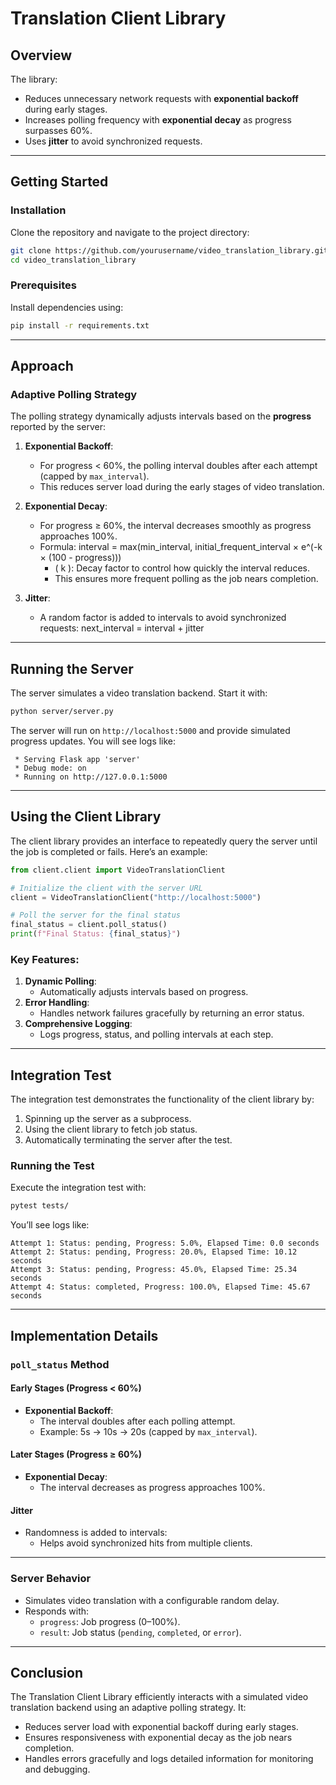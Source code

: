 # Translation Client Library

## Overview


The library:
- Reduces unnecessary network requests with **exponential backoff** during early stages.
- Increases polling frequency with **exponential decay** as progress surpasses 60%.
- Uses **jitter** to avoid synchronized requests.

---

## Getting Started

### Installation

Clone the repository and navigate to the project directory:

```bash
git clone https://github.com/yourusername/video_translation_library.git
cd video_translation_library
```

### Prerequisites

Install dependencies using:

```bash
pip install -r requirements.txt
```

---

## Approach

### Adaptive Polling Strategy

The polling strategy dynamically adjusts intervals based on the **progress** reported by the server:
1. **Exponential Backoff**:
   - For progress < 60%, the polling interval doubles after each attempt (capped by `max_interval`).
   - This reduces server load during the early stages of video translation.

2. **Exponential Decay**:
   - For progress ≥ 60%, the interval decreases smoothly as progress approaches 100%.
   - Formula:
      interval = max(min_interval, initial_frequent_interval × e^(-k × (100 - progress)))
     - \( k \): Decay factor to control how quickly the interval reduces.
     - This ensures more frequent polling as the job nears completion.

3. **Jitter**:
   - A random factor is added to intervals to avoid synchronized requests:
next_interval = interval + jitter

---

## Running the Server

The server simulates a video translation backend. Start it with:

```bash
python server/server.py
```

The server will run on `http://localhost:5000` and provide simulated progress updates. You will see logs like:

```plaintext
 * Serving Flask app 'server'
 * Debug mode: on
 * Running on http://127.0.0.1:5000
```

---

## Using the Client Library

The client library provides an interface to repeatedly query the server until the job is completed or fails. Here’s an example:

```python
from client.client import VideoTranslationClient

# Initialize the client with the server URL
client = VideoTranslationClient("http://localhost:5000")

# Poll the server for the final status
final_status = client.poll_status()
print(f"Final Status: {final_status}")
```

### Key Features:
1. **Dynamic Polling**:
   - Automatically adjusts intervals based on progress.
2. **Error Handling**:
   - Handles network failures gracefully by returning an error status.
3. **Comprehensive Logging**:
   - Logs progress, status, and polling intervals at each step.

---

## Integration Test

The integration test demonstrates the functionality of the client library by:
1. Spinning up the server as a subprocess.
2. Using the client library to fetch job status.
3. Automatically terminating the server after the test.

### Running the Test

Execute the integration test with:

```bash
pytest tests/
```

You’ll see logs like:

```plaintext
Attempt 1: Status: pending, Progress: 5.0%, Elapsed Time: 0.0 seconds
Attempt 2: Status: pending, Progress: 20.0%, Elapsed Time: 10.12 seconds
Attempt 3: Status: pending, Progress: 45.0%, Elapsed Time: 25.34 seconds
Attempt 4: Status: completed, Progress: 100.0%, Elapsed Time: 45.67 seconds
```

---

## Implementation Details

### `poll_status` Method

#### Early Stages (Progress < 60%)
- **Exponential Backoff**:
  - The interval doubles after each polling attempt.
  - Example: 5s → 10s → 20s (capped by `max_interval`).

#### Later Stages (Progress ≥ 60%)
- **Exponential Decay**:
  - The interval decreases as progress approaches 100%.


#### Jitter
- Randomness is added to intervals:
  - Helps avoid synchronized hits from multiple clients.

---

### Server Behavior

- Simulates video translation with a configurable random delay.
- Responds with:
  - `progress`: Job progress (0–100%).
  - `result`: Job status (`pending`, `completed`, or `error`).

---

## Conclusion

The Translation Client Library efficiently interacts with a simulated video translation backend using an adaptive polling strategy. It:
- Reduces server load with exponential backoff during early stages.
- Ensures responsiveness with exponential decay as the job nears completion.
- Handles errors gracefully and logs detailed information for monitoring and debugging.
